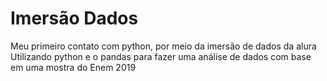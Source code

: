 # Imersão Dados
Meu primeiro contato com python, por meio da imersão de dados da alura<br/>
Utilizando python e o pandas para fazer uma análise de dados com base em uma mostra do Enem 2019

